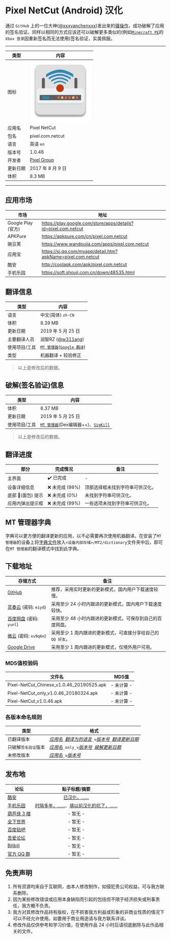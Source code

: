 Pixel NetCut (Android) 汉化
===========================
通过 `GitHub` 上的一位大神([@xxxyanchenxxx](https://github.com/xxxyanchenxxx))发出来的[骚操作](https://github.com/xxxyanchenxxx/SigKill)，成功破解了应用的签名验证。同样以相同的方式应该还可以破解更多类似的(例如[`Minecraft PE`](https://play.google.com/store/apps/details?id=com.mojang.minecraftpe)的`Xbox 登录`因重新签名而无法使用)签名验证，实属佩服。
****
|类型|内容|
|--|--
|图标|![](res/mipmap-xxxhdpi-v4/ic_launcher.png)
|应用名|Pixel NetCut
|包名|pixel.com.netcut
|语言|英语 `en`
|版本号|1.0.46
|开发者|[Pixel Group](http://pixelitcapps.com/pixelnetcut/)
|更新日期|2017 年 8 月 9 日
|体积|8.3 MB
****
应用市场
------
|市场|地址|
|--|--
|Google Play (官方)|https://play.google.com/store/apps/details?id=pixel.com.netcut
|APKPure|https://apkpure.com/cn/pixel.com.netcut
|豌豆荚|https://www.wandoujia.com/apps/pixel.com.netcut
|应用宝|https://sj.qq.com/myapp/detail.htm?apkName=pixel.com.netcut
|酷安|http://coolapk.com/apk/pixel.com.netcut
|手机乐园|https://soft.shouji.com.cn/down/48535.html

翻译信息
------
|类型|内容|
|--|--
|语言|中文(简体) `zh-CN`
|体积|8.39 MB
|更新日期|2019 年 5 月 25 日
|主要翻译人员|润智RZ ([@w311ang](https://github.com/w311ang))
|使用项目/工具|[`MT 管理器`](http://binmt.cc)([`Google 翻译`](https://translate.google.com))
|类型|机器翻译 + 较验修正
>以上是修改后的数据。

破解(签名验证)信息
------
|类型|内容|
|--|--
|体积|8.37 MB
|更新日期|2019 年 5 月 25 日
|使用项目/工具|[`MT 管理器`](http://binmt.cc)(Dex编辑器++)、[`SigKill`](https://github.com/xxxyanchenxxx/SigKill)
>以上是修改后的数据。

翻译进度
------
|部分|完成情况|备注
|--|--|--
|主界面|:heavy_check_mark: 已完成|-
|设备详细信息|:x: 未完成 (98%)|顶部选择框未找到字符串可供汉化。
|底部 🍞(面包) 提示|:x: 未完成 (0%)|未找到字符串可供汉化。
|应用内弹出提示框|:x: 未完成 (99%)|一些选项未找到字符串可供汉化。

MT 管理器字典
------
字典可以更方便的翻译更新的应用，以不必需要再次使用机器翻译。在安装了`MT 管理器`的设备上将[字典文件](MT2/dictionary/VNC_Viewer.mtd)放入`<设备内部存储>/MT2/dictionary`文件夹中后，即可在`MT 管理器`的翻译模式中找到此字典。

下载地址
------
|存储方式|备注|
|--|--
|[GitHub](https://github.com/yunles/VNC-Viewer-Android-chinese/releases/download/2019.05.23/VNC_Viewer_20190523.apk)|推荐，采用实时更新的更新模式，国内用户下载速度较慢。
|[蓝奏云](https://www.lanzous.com/b743556/) (密码: `eiyd`)|采用至少 24 小时内跟进的更新模式，国内用户下载速度较快。
|[百度网盘](https://pan.baidu.com/s/1x8wMq2xPjH8CE0dpxAPmTQ) (密码: `yunl`)|采用至少 48 小时内跟进的更新模式，可保存到自己的百度网盘。
|[微云](https://share.weiyun.com/5u0ijHC) (密码: `xv9q6n`)|采用至少 1 周内跟进的更新模式，可直接分享给自己的`QQ 好友`。
|[Google Drive](https://drive.google.com/open?id=165SdLUBD-JxSzHPMpOlmzATmiPNn3bfs)|采用至少 1 周内跟进的更新模式，仅境外用户可用。
### MD5值校验码
|文件名|MD5值|
|--|--
|Pixel-NetCut_Chinese_v1.0.46_20190525.apk|- 未计算 -
|Pixel-NetCut_only_v1.0.46_20180324.apk|- 未计算 -
|Pixel-NetCut_v1.0.46.apk|- 未计算 -
### 各版本命名规则
|类型|格式|
|--|--
|已翻译版本|*[应用名](#pixel-netcut-android-汉化)*`_`*[翻译为的语言](#翻译信息)*`_v`*[版本号](#pixel-netcut-android-汉化)*`_`*[翻译更新日期](#翻译信息)*
|只破解`签名验证`版本|*[应用名](#pixel-netcut-android-汉化)*`_only_v`*[版本号](#pixel-netcut-android-汉化)*`_`*[破解更新日期](#破解签名验证信息)*
|未修改版本|*[应用名](#pixel-netcut-android-汉化)*`_v`*[版本号](#pixel-netcut-android-汉化)*

发布地
------
|论坛|贴子标题/摘要|
|--|:--:
|[酷安](https://www.coolapk.com/)|[已汉化，……](https://www.coolapk.com/feed/11897674)
|[手机乐园](http://shouji.com.cn)|[时隔多年，……](http://tt.shouji.com.cn/app/faxianshow.jsp?id=1511575)、[填以前汉化的坑了，……](http://tt.shouji.com.cn/app/faxianshow.jsp?id=1511681)
|[葫芦侠 3 楼](http://huluxia.com/)|- 暂无 -
|[全下世界](http://www.iqxsj.com/)|- 暂无 -
|[百度贴吧](https://tieba.baidu.com/)|- 暂无 -
|[吾爱论坛](https://www.52pojie.cn/)|- 暂无 -
|[Bilibili](https://www.bilibili.com/)|- 暂无 -
|[官方 QQ 群](https://jq.qq.com/?_wv=1027&k=5P36jkG)|- 暂无 -

免责声明
------
1. 所有资源均来自于互联网，由本人修改制作，如侵犯贵公司权益，可与我方联系删除。
2. 因为某些修改错误或应用本身缺陷而引起的包括但不限于经济损失或刑事责任，我方概不负责。
3. 我方对其修改作品持有版权，在不损害我方利益或形象的非商业性质的情况下可以不经允许使用。如要用于商业用途请与我方联系详谈。
4. 修改作品仅供参考和学习价值，在使用作品 24 小时后请彻底删除与此作品相关的文件。

